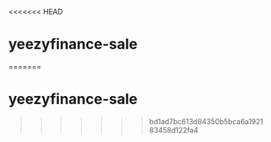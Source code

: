 <<<<<<< HEAD
# yeezyfinance-sale
=======
# yeezyfinance-sale
>>>>>>> bd1ad7bc613d84350b5bca6a192183458d122fa4
